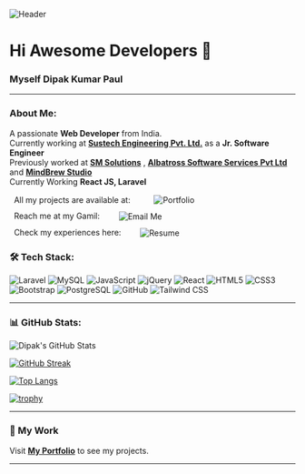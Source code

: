 ![Header](https://img.shields.io/badge/Hi%20Awesome%20Developers-👋-blue?style=flat)

# Hi Awesome Developers 👋  
### Myself Dipak Kumar Paul

---

### About Me:
A passionate **Web Developer** from India. <br>
 Currently working at **[Sustech Engineering Pvt. Ltd.](https://www.sustechengineering.au/)** as a **Jr. Software Engineer** <br>
 Previously worked at **[SM Solutions](https://smsolutions.in/)** , **[Albatross Software Services Pvt Ltd](https://www.albatrossoft.com/)** and **[MindBrew Studio](https://mindbrewstudio.com/)**  <br>
 Currently Working **React JS, Laravel**  
<div style="display: flex; align-items: center; gap: 10px; flex-wrap: wrap;">
  All my projects are available at:  
  <a href="https://dipak3dportfolio.netlify.app/" target="_blank" style="text-decoration: none;">
    <img src="https://img.shields.io/badge/My_Portfolio-%230077b5?style=for-the-badge&logo=react&logoColor=white" alt="Portfolio" style="vertical-align: middle;">
  </a>
</div>

<div style="display: flex; align-items: center; gap: 10px; flex-wrap: wrap; margin-top: 10px;">
  Reach me at my Gamil:
  <a href="mailto:pauldipakkr@gmail.com" target="_blank" style="text-decoration: none;">
    <img src="https://img.shields.io/badge/Email-Me-%23D14836?style=for-the-badge&logo=gmail&logoColor=white" alt="Email Me" style="vertical-align: middle;">
  </a>
</div>

<div style="display: flex; align-items: center; gap: 10px; flex-wrap: wrap; margin-top: 10px;">
  Check my experiences here:
  <a href="https://drive.google.com/file/d/1gNzMFL0pbJjdxsOPtcqjw_KJRzsGaqps/view?usp=sharing" target="_blank" style="text-decoration: none;">
    <img src="https://img.shields.io/badge/My_Resume-%238F7EE3?style=for-the-badge&logo=google-drive&logoColor=white" alt="Resume" style="vertical-align: middle;">
  </a>
</div>

### 🛠️ Tech Stack:
![Laravel](https://img.shields.io/badge/Laravel-FF2D20?style=for-the-badge&logo=laravel&logoColor=white)
![MySQL](https://img.shields.io/badge/MySQL-4479A1?style=for-the-badge&logo=mysql&logoColor=white)
![JavaScript](https://img.shields.io/badge/JavaScript-F7DF1E?style=for-the-badge&logo=javascript&logoColor=black)
![jQuery](https://img.shields.io/badge/jQuery-0769AD?style=for-the-badge&logo=jquery&logoColor=white)
![React](https://img.shields.io/badge/React-20232A?style=for-the-badge&logo=react&logoColor=61DAFB)
![HTML5](https://img.shields.io/badge/HTML5-E34F26?style=for-the-badge&logo=html5&logoColor=white)
![CSS3](https://img.shields.io/badge/CSS3-1572B6?style=for-the-badge&logo=css3&logoColor=white)
![Bootstrap](https://img.shields.io/badge/Bootstrap-563D7C?style=for-the-badge&logo=bootstrap&logoColor=white)
![PostgreSQL](https://img.shields.io/badge/PostgreSQL-336791?style=for-the-badge&logo=postgresql&logoColor=white)
![GitHub](https://img.shields.io/badge/GitHub-181717?style=for-the-badge&logo=github&logoColor=white)
![Tailwind CSS](https://img.shields.io/badge/Tailwind_CSS-38B2AC?style=for-the-badge&logo=tailwind-css&logoColor=white)

---

### 📊 GitHub Stats:
![Dipak's GitHub Stats](https://github-readme-stats.vercel.app/api?username=DipakAec&show_icons=true&theme=radical)

[![GitHub Streak](https://streak-stats.demolab.com/?user=DipakAec&theme=radical)](https://git.io/streak-stats)

[![Top Langs](https://github-readme-stats.vercel.app/api/top-langs/?username=DipakAec&layout=compact&theme=radical)](https://github.com/DipakAec)

[![trophy](https://github-profile-trophy.vercel.app/?username=DipakAec&theme=radical)](https://github.com/DipakAec)


---

### 🚀 My Work
Visit **[My Portfolio](https://dipak3dportfolio.netlify.app/)** to see my projects.

---
